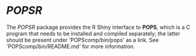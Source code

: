 # *POPSR*
The *POPSR* package provides the R Shiny interface to **POPS**,
which is a C program that needs to be installed and compiled separately;
the latter should be present under 'POPScomp/bin/pops' as a link.
See 'POPScomp/bin/README.md' for more information.

